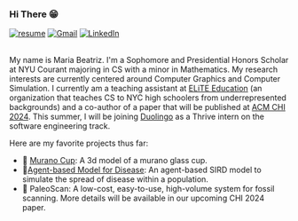 <h3> Hi There 😁 </h3>
 <a href="https://github.com/mariabeatrizsilva/resume/blob/main/MariaBeatriz_Silva_Resume-12.pdf"><img img src="https://img.shields.io/badge/access-my_resume-8A2BE2" alt="resume"/></a>
<a href="mailto:mariasilva@nyu.edu"><img img src="https://img.shields.io/badge/gmail-%23EA4335.svg?style=plastic&logo=gmail&logoColor=white" alt="Gmail"/></a>
<a href="https://www.linkedin.com/in/mariabiasilva/"><img src="https://img.shields.io/badge/linkedin-%230A66C2.svg?style=plastic&logo=linkedin&logoColor=white" alt="LinkedIn"/></a>
<br><br>




My name is Maria Beatriz. I'm a Sophomore and Presidential Honors Scholar at NYU Courant majoring in CS with a minor in Mathematics. My research interests are currently centered around Computer Graphics and Computer Simulation. I currently am a teaching assistant at [ELiTE Education](http://www.elite-education.org) (an organization that teaches CS to NYC high schoolers from underrepresented backgrounds) and a co-author of a paper that will be published at [ACM CHI 2024](https://chi2024.acm.org). This summer, I will be joining [Duolingo](https://www.duolingo.com) as a Thrive intern on the software engineering track. 

Here are my favorite projects thus far:
- :wine_glass: [Murano Cup](https://mariabeatrizsilva.github.io/murano/index.html): A 3d model of a murano glass cup.
- 🦠[Agent-based Model for Disease](https://github.com/mariabeatrizsilva/AgentBasedModeling): An agent-based SIRD model to simulate the spread of disease within a population.
- :sauropod: PaleoScan: A low-cost, easy-to-use, high-volume system for fossil scanning. More details will be available in our upcoming CHI 2024 paper. 





